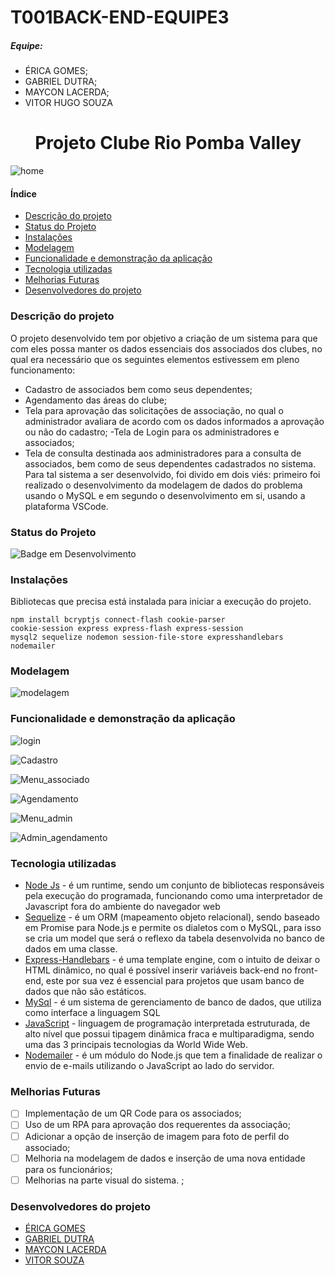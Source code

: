 # T001BACK-END-EQUIPE3
##### Equipe: 
* ÉRICA GOMES;
* GABRIEL DUTRA;
* MAYCON LACERDA;
* VITOR HUGO SOUZA

<h1 align="center">Projeto Clube Rio Pomba Valley</h1>

![home](img/home.png)

#### Índice

* [Descrição do projeto](#descrição-do-projeto)
* [Status do Projeto](#status-do-projeto)
* [Instalações](#instalações)
* [Modelagem](#modelagem)
* [Funcionalidade e demonstração da aplicação](#funcionalidade-e-demonstração-da-aplicação)
* [Tecnologia utilizadas](#tecnologia-utilizadas)
* [Melhorias Futuras](#melhorias-futuras)
* [Desenvolvedores do projeto](#desenvolvedores-do-projeto)


### Descrição do projeto
O projeto desenvolvido tem por objetivo a criação de um sistema para que com eles possa manter os dados essenciais dos associados dos clubes, no qual era necessário que os seguintes elementos estivessem em pleno funcionamento:
- Cadastro de associados bem como seus dependentes;
- Agendamento das áreas do clube; 
- Tela para aprovação das solicitações de associação, no qual o administrador avaliara de acordo com os dados informados a aprovação ou não do cadastro;
-Tela de Login para os administradores e associados;
- Tela de consulta destinada aos administradores para a consulta de associados, bem como de seus dependentes cadastrados no sistema.
Para tal sistema a ser desenvolvido, foi divido em dois viés: primeiro foi realizado o desenvolvimento da modelagem de dados do problema usando o MySQL e em segundo o desenvolvimento em si, usando a plataforma VSCode.


### Status do Projeto
![Badge em Desenvolvimento](http://img.shields.io/static/v1?label=STATUS&message=%20CONCLUÍDO&color=GREEN&style=for-the-badge)

### Instalações
Bibliotecas que precisa está instalada para iniciar a execução do projeto.

```
npm install bcryptjs connect-flash cookie-parser
cookie-session express express-flash express-session
mysql2 sequelize nodemon session-file-store expresshandlebars nodemailer

```



### Modelagem
![modelagem](img/modelagem%20atualizada.png)


### Funcionalidade e demonstração da aplicação
![login](img/login.PNG)

![Cadastro](img/cadastro.PNG)

![Menu_associado](img/menu_associado.PNG)

![Agendamento](img/agendamento.PNG)

![Menu_admin](img/admin.PNG)

![Admin_agendamento](img/admin_agend.PNG)


### Tecnologia utilizadas
* [Node Js](https://nodejs.org/en/) - é um runtime, sendo um conjunto de bibliotecas responsáveis pela execução do programada, funcionando como uma interpretador de Javascript fora do ambiente do navegador web
* [Sequelize](https://sequelize.org/docs/v6/getting-started/) - é um ORM (mapeamento objeto relacional), sendo baseado em Promise para Node.js e permite os dialetos com o MySQL, para isso se cria um model que será 
o reflexo da tabela desenvolvida no banco de dados em uma classe.
* [Express-Handlebars](https://handlebarsjs.com/) - é uma template engine, com o intuito de deixar o HTML dinâmico, no qual é possível inserir variáveis back-end no front-end, este por sua vez é essencial para projetos que usam banco de dados que não são estáticos.
* [MySql](https://www.mysql.com/) - é um sistema de gerenciamento de banco de dados, que utiliza como interface a linguagem SQL
* [JavaScript](https://developer.mozilla.org/pt-BR/docs/Web/JavaScript) - linguagem de programação interpretada estruturada, de alto nível que possui tipagem dinâmica fraca e multiparadigma, sendo uma das 3 principais tecnologias
da World Wide Web.
* [Nodemailer](https://nodemailer.com/about/) - é um módulo do Node.js que tem a finalidade de realizar o envio de e-mails utilizando o JavaScript ao lado do servidor. 


### Melhorias Futuras

- [ ] Implementação de um QR Code para os associados;
- [ ] Uso de um RPA para aprovação dos requerentes da associação;
- [ ] Adicionar a opção de inserção de imagem para foto de perfil do associado;
- [ ] Melhoria na modelagem de dados e inserção de uma nova entidade para os funcionários;
- [ ] Melhorias na parte visual do sistema. ;

### Desenvolvedores do projeto
* [ÉRICA GOMES](https://www.linkedin.com/in/%C3%A9rica-fernandes-019028141/)
* [GABRIEL DUTRA](https://www.linkedin.com/in/gabriel-dutra-42014822b/)
* [MAYCON LACERDA](https://www.linkedin.com/in/maycon-lopes-76726423a/)
* [VITOR SOUZA](https://www.linkedin.com/in/vitorhugossouza/)

